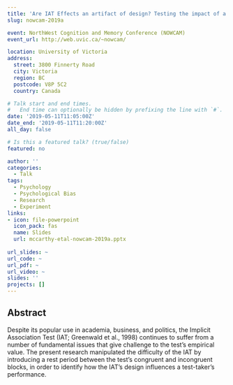 ```yaml
---
title: 'Are IAT Effects an artifact of design? Testing the impact of a rest period before reversing response assignments on the Implicit Association Test'
slug: nowcam-2019a

event: NorthWest Cognition and Memory Conference (NOWCAM)
event_url: http://web.uvic.ca/~nowcam/

location: University of Victoria
address:
  street: 3800 Finnerty Road
  city: Victoria
  region: BC
  postcode: V8P 5C2
  country: Canada

# Talk start and end times.
#   End time can optionally be hidden by prefixing the line with `#`.
date: '2019-05-11T11:05:00Z'
date_end: '2019-05-11T11:20:00Z'
all_day: false

# Is this a featured talk? (true/false)
featured: no

author: ''
categories:
  - Talk
tags:
  - Psychology
  - Psychological Bias
  - Research
  - Experiment
links:
- icon: file-powerpoint
  icon_pack: fas
  name: Slides
  url: mccarthy-etal-nowcam-2019a.pptx
  
url_slides: ~
url_code: ~
url_pdf: ~
url_video: ~
slides: ''
projects: []
---
```


## Abstract

Despite its popular use in academia, business, and politics, the Implicit Association Test (IAT; Greenwald et al., 1998) continues to suffer from a number of fundamental issues that give challenge to the test’s empirical value. The present research manipulated the difficulty of the IAT by introducing a rest period between the test’s congruent and incongruent blocks, in order to identify how the IAT’s design influences a test-taker’s performance.
